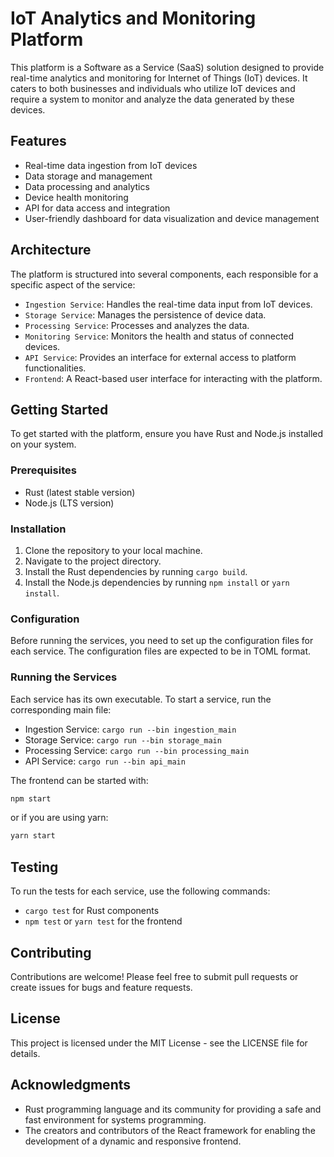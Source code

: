 # IoT Analytics and Monitoring Platform

This platform is a Software as a Service (SaaS) solution designed to provide real-time analytics and monitoring for Internet of Things (IoT) devices. It caters to both businesses and individuals who utilize IoT devices and require a system to monitor and analyze the data generated by these devices.

## Features

- Real-time data ingestion from IoT devices
- Data storage and management
- Data processing and analytics
- Device health monitoring
- API for data access and integration
- User-friendly dashboard for data visualization and device management

## Architecture

The platform is structured into several components, each responsible for a specific aspect of the service:

- `Ingestion Service`: Handles the real-time data input from IoT devices.
- `Storage Service`: Manages the persistence of device data.
- `Processing Service`: Processes and analyzes the data.
- `Monitoring Service`: Monitors the health and status of connected devices.
- `API Service`: Provides an interface for external access to platform functionalities.
- `Frontend`: A React-based user interface for interacting with the platform.

## Getting Started

To get started with the platform, ensure you have Rust and Node.js installed on your system.

### Prerequisites

- Rust (latest stable version)
- Node.js (LTS version)

### Installation

1. Clone the repository to your local machine.
2. Navigate to the project directory.
3. Install the Rust dependencies by running `cargo build`.
4. Install the Node.js dependencies by running `npm install` or `yarn install`.

### Configuration

Before running the services, you need to set up the configuration files for each service. The configuration files are expected to be in TOML format.

### Running the Services

Each service has its own executable. To start a service, run the corresponding main file:

- Ingestion Service: `cargo run --bin ingestion_main`
- Storage Service: `cargo run --bin storage_main`
- Processing Service: `cargo run --bin processing_main`
- API Service: `cargo run --bin api_main`

The frontend can be started with:

```sh
npm start
```

or if you are using yarn:

```sh
yarn start
```

## Testing

To run the tests for each service, use the following commands:

- `cargo test` for Rust components
- `npm test` or `yarn test` for the frontend

## Contributing

Contributions are welcome! Please feel free to submit pull requests or create issues for bugs and feature requests.

## License

This project is licensed under the MIT License - see the LICENSE file for details.

## Acknowledgments

- Rust programming language and its community for providing a safe and fast environment for systems programming.
- The creators and contributors of the React framework for enabling the development of a dynamic and responsive frontend.

